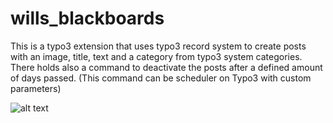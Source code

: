 # wills_blackboards
This is a typo3 extension that uses typo3 record system to create posts with an image, title, text and a category from typo3 system categories. There holds also a command to deactivate the posts after a defined amount of days passed. (This command can be scheduler on Typo3 with custom parameters)

![alt text](https://github.com/vicluber/wills_ideas/blob/main/SchwarzesBrett.jpg?raw=true "Preview")
